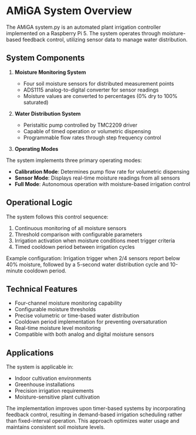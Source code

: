 # AMiGA System Overview

The AMiGA system.py is an automated plant irrigation controller implemented on a Raspberry Pi 5. The system operates through moisture-based feedback control, utilizing sensor data to manage water distribution.

## System Components

1. **Moisture Monitoring System**
   - Four soil moisture sensors for distributed measurement points
   - ADS1115 analog-to-digital converter for sensor readings
   - Moisture values are converted to percentages (0% dry to 100% saturated)

2. **Water Distribution System**
   - Peristaltic pump controlled by TMC2209 driver
   - Capable of timed operation or volumetric dispensing
   - Programmable flow rates through step frequency control

3. **Operating Modes**

The system implements three primary operating modes:
   - **Calibration Mode**: Determines pump flow rate for volumetric dispensing
   - **Sensor Mode**: Displays real-time moisture readings from all sensors
   - **Full Mode**: Autonomous operation with moisture-based irrigation control

## Operational Logic

The system follows this control sequence:
1. Continuous monitoring of all moisture sensors
2. Threshold comparison with configurable parameters
3. Irrigation activation when moisture conditions meet trigger criteria
4. Timed cooldown period between irrigation cycles

Example configuration: Irrigation trigger when 2/4 sensors report below 40% moisture, followed by a 5-second water distribution cycle and 10-minute cooldown period.

## Technical Features

- Four-channel moisture monitoring capability
- Configurable moisture thresholds
- Precise volumetric or time-based water distribution
- Cooldown period implementation for preventing oversaturation
- Real-time moisture level monitoring
- Compatible with both analog and digital moisture sensors

## Applications

The system is applicable in:
- Indoor cultivation environments
- Greenhouse installations
- Precision irrigation requirements
- Moisture-sensitive plant cultivation

The implementation improves upon timer-based systems by incorporating feedback control, resulting in demand-based irrigation scheduling rather than fixed-interval operation. This approach optimizes water usage and maintains consistent soil moisture levels.